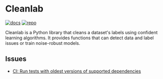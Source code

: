 
# Cleanlab

[![docs](https://img.shields.io/static/v1?logo=github&style=flat&color=pink&label=docs&message=cleanlab)](https://docs.cleanlab.ai/)
[![repo](https://img.shields.io/static/v1?style=flat&color=blue&label=repo&message=cleanlab)](https://github.com/cleanlab/cleanlab)

Cleanlab is a Python library that cleans a dataset's labels using confident learning algorithms. It provides functions that can detect data 
and label issues or train noise-robust models.

## Issues

- [CI: Run tests with oldest versions of supported dependencies](https://github.com/cleanlab/cleanlab/issues/191)
